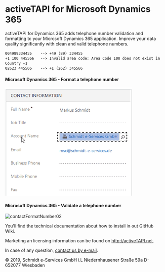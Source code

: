 

# activeTAPI for Microsoft Dynamics 365

activeTAPI for Dynamics 365 adds telephone number validation and formatting to your Microsoft Dynamics 365 application. Improve your data quality significantly with clean and valid telephone numbers.

```
004989334455	-->	+49 (89) 334455
+1 100 445566	-->	Invalid area code: Area Code 100 does not exist in Country +1
02623 445566	-->	+1 (262) 345566
```

#### Microsoft Dynamics 365 - Format a telephone number

![contactFormatNumber](README.assets/contactFormatNumber.gif)

#### Microsoft Dynamics 365 - Validate a telephone number

![contactFormatNumber02](../../activeTAPI.net/media/contactFormatNumber02.gif)

You'll find the technical documentation about how to install in out GitHub Wiki.

Marketing an licensing information can be found on http://activeTAPI.net.

In case of any question, [contact us by e-mail](mailto:support@activeTAPI.net).

&copy; 2019, Schmidt e-Services GmbH i.L
Niedernhausener Straße 59a
D-652077 Wiesbaden
